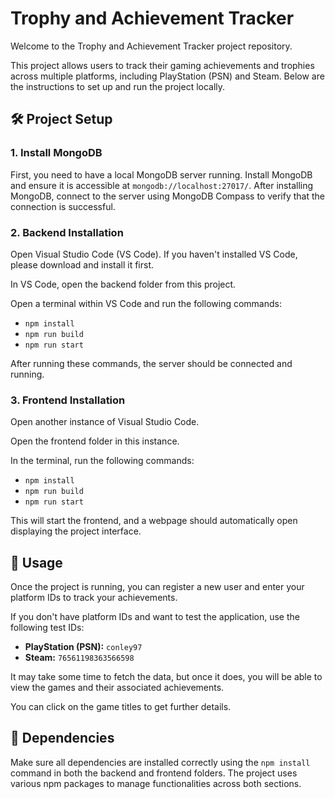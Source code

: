 # Trophy and Achievement Tracker

Welcome to the Trophy and Achievement Tracker project repository.

This project allows users to track their gaming achievements and trophies across multiple platforms, including PlayStation (PSN) and Steam. Below are the instructions to set up and run the project locally.

## 🛠 Project Setup

### 1. Install MongoDB

First, you need to have a local MongoDB server running. Install MongoDB and ensure it is accessible at `mongodb://localhost:27017/`. After installing MongoDB, connect to the server using MongoDB Compass to verify that the connection is successful.

### 2. Backend Installation

Open Visual Studio Code (VS Code). If you haven't installed VS Code, please download and install it first.

In VS Code, open the backend folder from this project.

Open a terminal within VS Code and run the following commands:

- `npm install`
- `npm run build`
- `npm run start`

After running these commands, the server should be connected and running.

### 3. Frontend Installation

Open another instance of Visual Studio Code.

Open the frontend folder in this instance.

In the terminal, run the following commands:

- `npm install`
- `npm run build`
- `npm run start`

This will start the frontend, and a webpage should automatically open displaying the project interface.

## 🚀 Usage

Once the project is running, you can register a new user and enter your platform IDs to track your achievements.

If you don't have platform IDs and want to test the application, use the following test IDs:

- **PlayStation (PSN):** `conley97`
- **Steam:** `76561198363566598`

It may take some time to fetch the data, but once it does, you will be able to view the games and their associated achievements.

You can click on the game titles to get further details.

## 🔧 Dependencies

Make sure all dependencies are installed correctly using the `npm install` command in both the backend and frontend folders. The project uses various npm packages to manage functionalities across both sections.
